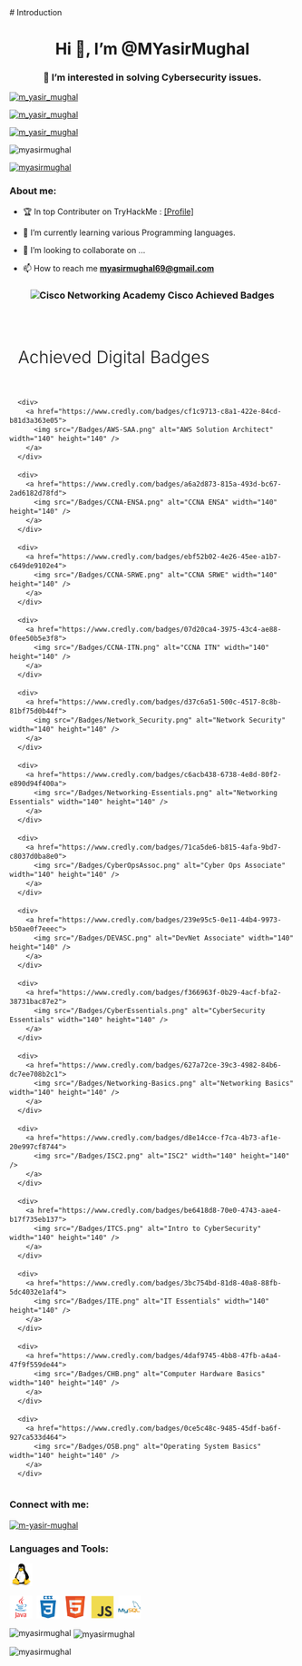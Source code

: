 <html>
<head>
<meta name="viewport" content="width=device-width, initial-scale=1.0">
</head>
<body>
# Introduction

<!---
MYasirMughal/MYasirMughal is a ✨ special ✨ repository because its `README.md` (this file) appears on your GitHub profile.
You can click the Preview link to take a look at your changes.
--->

<h1 align="center">Hi 👋, I’m @MYasirMughal </h1>
<h3 align="center">👀 I’m interested in solving Cybersecurity issues.</h3>


<p align="left"> <a href="https://lnkd.in/ebQx44Dx" target="blank"><img src="https://img.shields.io/badge/Follow%20me%20on-LinkedIn-brightgreen?style=for-the-badge&logo=Linkedin" alt="m_yasir_mughal"/></a> </p>


<p align="left"> <a href="https://twitter.com/m_yasir_mughal" target="blank"><img src="https://img.shields.io/badge/Follow%20me%20on-Twitter-blue?style=for-the-badge&logo=Twitter" alt="m_yasir_mughal"/></a> </p>


<p align="left"> <a href="https://tryhackme.com/p/MuhammadYasirS" target="blank"><img src="https://img.shields.io/badge/My%20Profile%20on-TryHackMe-red?style=for-the-badge&logo=Tryhackme" alt="m_yasir_mughal"/></a> </p>




<p align="left"> <img src="https://komarev.com/ghpvc/?username=myasirmughal&label=Profile%20views&color=0e75b6&style=flat" alt="myasirmughal" /> </p>

<p align="left"> <a href="https://github.com/ryo-ma/github-profile-trophy"><img src="https://github-profile-trophy.vercel.app/?username=myasirmughal" alt="myasirmughal" /></a>

</p>
<h3 align="left">About me:  </h3>

- 🏆  In top Contributer on TryHackMe : <a href="https://tryhackme.com/p/MuhammadYasirS">[Profile]</a>

- 🌱 I’m currently learning various Programming languages.

- 💞️ I’m looking to collaborate on ...

- 📫 How to reach me **myasirmughal69@gmail.com**


<h3 align="center">
  <img src="https://www.netacad.com/sites/all/themes/custom/prelogin/assets/img/cisco_netacad_logo.png" alt="Cisco Networking Academy" height="30" width="80">
  Cisco Achieved Badges
</h3>



 



  <div style="padding: 15px;">
    <h1 style="padding-top: 8px; padding-bottom: 4px; font-size: 30px; font-weight: 300;">Achieved Digital Badges</h1>
    </div>
    <div style="display: flex; flex-wrap: wrap; gap: 5px;">
      

 </div>
      

      <div>
        <a href="https://www.credly.com/badges/cf1c9713-c8a1-422e-84cd-b81d3a363e05">
          <img src="/Badges/AWS-SAA.png" alt="AWS Solution Architect" width="140" height="140" />
        </a>
      </div>

      <div>
        <a href="https://www.credly.com/badges/a6a2d873-815a-493d-bc67-2ad6182d78fd">
          <img src="/Badges/CCNA-ENSA.png" alt="CCNA ENSA" width="140" height="140" />
        </a>
      </div>

      <div>
        <a href="https://www.credly.com/badges/ebf52b02-4e26-45ee-a1b7-c649de9102e4">
          <img src="/Badges/CCNA-SRWE.png" alt="CCNA SRWE" width="140" height="140" />
        </a>
      </div>

      <div>
        <a href="https://www.credly.com/badges/07d20ca4-3975-43c4-ae88-0fee50b5e3f8">
          <img src="/Badges/CCNA-ITN.png" alt="CCNA ITN" width="140" height="140" />
        </a>
      </div>

      <div>
        <a href="https://www.credly.com/badges/d37c6a51-500c-4517-8c8b-81bf75d0b44f">
          <img src="/Badges/Network_Security.png" alt="Network Security" width="140" height="140" />
        </a>
      </div>

      <div>
        <a href="https://www.credly.com/badges/c6acb438-6738-4e8d-80f2-e890d94f400a">
          <img src="/Badges/Networking-Essentials.png" alt="Networking Essentials" width="140" height="140" />
        </a>
      </div>

      <div>
        <a href="https://www.credly.com/badges/71ca5de6-b815-4afa-9bd7-c8037d0ba8e0">
          <img src="/Badges/CyberOpsAssoc.png" alt="Cyber Ops Associate" width="140" height="140" />
        </a>
      </div>

      <div>
        <a href="https://www.credly.com/badges/239e95c5-0e11-44b4-9973-b50ae0f7eeec">
          <img src="/Badges/DEVASC.png" alt="DevNet Associate" width="140" height="140" />
        </a>
      </div>

      <div>
        <a href="https://www.credly.com/badges/f366963f-0b29-4acf-bfa2-38731bac87e2">
          <img src="/Badges/CyberEssentials.png" alt="CyberSecurity Essentials" width="140" height="140" />
        </a>
      </div>

      <div>
        <a href="https://www.credly.com/badges/627a72ce-39c3-4982-84b6-dc7ee708b2c1">
          <img src="/Badges/Networking-Basics.png" alt="Networking Basics" width="140" height="140" />
        </a>
      </div>

      <div>
        <a href="https://www.credly.com/badges/d8e14cce-f7ca-4b73-af1e-20e997cf8744">
          <img src="/Badges/ISC2.png" alt="ISC2" width="140" height="140" />
        </a>
      </div>

      <div>
        <a href="https://www.credly.com/badges/be6418d8-70e0-4743-aae4-b17f735eb137">
          <img src="/Badges/ITCS.png" alt="Intro to CyberSecurity" width="140" height="140" />
        </a>
      </div>

      <div>
        <a href="https://www.credly.com/badges/3bc754bd-81d8-40a8-88fb-5dc4032e1af4">
          <img src="/Badges/ITE.png" alt="IT Essentials" width="140" height="140" />
        </a>
      </div>

      <div>
        <a href="https://www.credly.com/badges/4daf9745-4bb8-47fb-a4a4-47f9f559de44">
          <img src="/Badges/CHB.png" alt="Computer Hardware Basics" width="140" height="140" />
        </a>
      </div>

      <div>
        <a href="https://www.credly.com/badges/0ce5c48c-9485-45df-ba6f-927ca533d464">
          <img src="/Badges/OSB.png" alt="Operating System Basics" width="140" height="140" />
        </a>
      </div>
  







<table>
</table>


<h3 align="left">Connect with me:</h3>
<p align="left">
<a href="https://linkedin.com/in/m-yasir-mughal" target="blank"><img align="center" src="https://raw.githubusercontent.com/rahuldkjain/github-profile-readme-generator/master/src/images/icons/Social/linked-in-alt.svg" alt="m-yasir-mughal" height="30" width="40">
</a>

  </p>
<h3 align="left">Languages and Tools: </h3>

<div>
  <img src="https://github.com/devicons/devicon/blob/master/icons/linux/linux-original.svg" title="Linux" alt="Java" width="40" height="40"/>&nbsp;
  
  <img src="https://github.com/devicons/devicon/blob/master/icons/java/java-original-wordmark.svg" title="Java" alt="Java" width="40" height="40"/>&nbsp;
  <img src="https://github.com/devicons/devicon/blob/master/icons/css3/css3-plain-wordmark.svg"  title="CSS3" alt="CSS" width="40" height="40"/>&nbsp;
  <img src="https://github.com/devicons/devicon/blob/master/icons/html5/html5-original.svg" title="HTML5" alt="HTML" width="40" height="40"/>&nbsp;
  <img src="https://github.com/devicons/devicon/blob/master/icons/javascript/javascript-original.svg" title="JavaScript" alt="JavaScript" width="40" height="40"/>&nbsp;
  <img src="https://github.com/devicons/devicon/blob/master/icons/mysql/mysql-original-wordmark.svg" title="MySQL"  alt="MySQL" width="40" height="40"/>&nbsp;
</div>


<p><img align="left" src="https://github-readme-stats.vercel.app/api/top-langs?username=myasirmughal&show_icons=true&locale=en&layout=compact" alt="myasirmughal" /></p>

<p>&nbsp;<img align="center" src="https://github-readme-stats.vercel.app/api?username=myasirmughal&show_icons=true&locale=en" alt="myasirmughal" /></p>

<p><img align=" center" src="https://github-readme-streak-stats.herokuapp.com/?user=myasirmughal&" alt="myasirmughal" /></p>
</body>
</html>